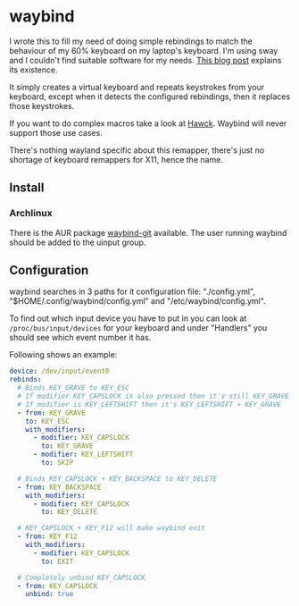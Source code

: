 # waybind

I wrote this to fill my need of doing simple rebindings to match the behaviour of my 60% keyboard on my laptop's keyboard. I'm using sway and I couldn't find suitable software for my needs. [This blog post](https://www.codedbearder.com/posts/writing-keyboard-remapper-wayland/) explains its existence.

It simply creates a virtual keyboard and repeats keystrokes from your keyboard, except when it detects the configured rebindings, then it replaces those keystrokes.

If you want to do complex macros take a look at [Hawck](https://github.com/snyball/Hawck). Waybind will never support those use cases.

There's nothing wayland specific about this remapper, there's just no shortage of keyboard remappers for X11, hence the name.

## Install
### Archlinux
There is the AUR package [waybind-git](https://aur.archlinux.org/packages/waybind-git/) available.
The user running waybind should be added to the uinput group.

## Configuration
waybind searches in 3 paths for it configuration file: "./config.yml", "$HOME/.config/waybind/config.yml" and "/etc/waybind/config.yml".

To find out which input device you have to put in you can look at `/proc/bus/input/devices` for your keyboard and under "Handlers" you should see which event number it has.

Following shows an example:
```yaml
device: /dev/input/event0
rebinds:
  # Binds KEY_GRAVE to KEY_ESC
  # If modifier KEY_CAPSLOCK is also pressed then it's still KEY_GRAVE but KEY_CAPSLOCK is removed
  # If modifier is KEY_LEFTSHIFT then it's KEY_LEFTSHIFT + KEY_GRAVE
  - from: KEY_GRAVE
    to: KEY_ESC
    with_modifiers:
      - modifier: KEY_CAPSLOCK
        to: KEY_GRAVE
      - modifier: KEY_LEFTSHIFT
        to: SKIP

  # Binds KEY_CAPSLOCK + KEY_BACKSPACE to KEY_DELETE
  - from: KEY_BACKSPACE
    with_modifiers:
      - modifier: KEY_CAPSLOCK
        to: KEY_DELETE

  # KEY_CAPSLOCK + KEY_F12 will make waybind exit
  - from: KEY_F12
    with_modifiers:
      - modifier: KEY_CAPSLOCK
        to: EXIT

  # Completely unbind KEY_CAPSLOCK
  - from: KEY_CAPSLOCK
    unbind: true
``` 
